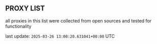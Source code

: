 ## PROXY LIST

all proxies in this list were collected from open sources and tested for functionality

last update: `2025-03-26 13:00:20.631041+00:00` UTC